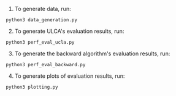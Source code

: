 1. To generate data, run:

  `python3 data_generation.py`

2. To generate ULCA's evaluation results, run:

  `python3 perf_eval_ucla.py`

3. To generate the backward algorithm's evaluation results, run:

  `python3 perf_eval_backward.py`

4. To generate plots of evaluation results, run:

  `python3 plotting.py`
